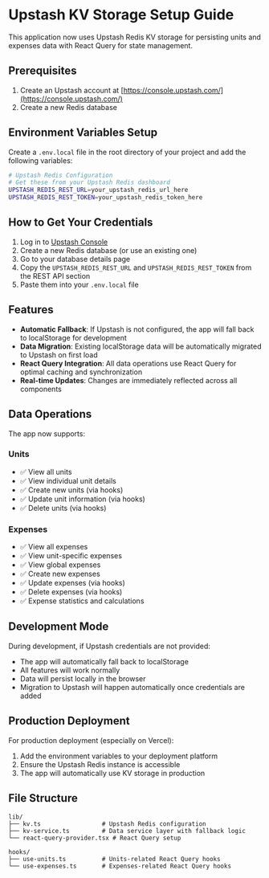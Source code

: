 # Upstash KV Storage Setup Guide

This application now uses Upstash Redis KV storage for persisting units and expenses data with React Query for state management.

## Prerequisites

1. Create an Upstash account at [https://console.upstash.com/](https://console.upstash.com/)
2. Create a new Redis database

## Environment Variables Setup

Create a `.env.local` file in the root directory of your project and add the following variables:

```bash
# Upstash Redis Configuration
# Get these from your Upstash Redis dashboard
UPSTASH_REDIS_REST_URL=your_upstash_redis_url_here
UPSTASH_REDIS_REST_TOKEN=your_upstash_redis_token_here
```

## How to Get Your Credentials

1. Log in to [Upstash Console](https://console.upstash.com/)
2. Create a new Redis database (or use an existing one)
3. Go to your database details page
4. Copy the `UPSTASH_REDIS_REST_URL` and `UPSTASH_REDIS_REST_TOKEN` from the REST API section
5. Paste them into your `.env.local` file

## Features

- **Automatic Fallback**: If Upstash is not configured, the app will fall back to localStorage for development
- **Data Migration**: Existing localStorage data will be automatically migrated to Upstash on first load
- **React Query Integration**: All data operations use React Query for optimal caching and synchronization
- **Real-time Updates**: Changes are immediately reflected across all components

## Data Operations

The app now supports:

### Units

- ✅ View all units
- ✅ View individual unit details
- ✅ Create new units (via hooks)
- ✅ Update unit information (via hooks)
- ✅ Delete units (via hooks)

### Expenses

- ✅ View all expenses
- ✅ View unit-specific expenses
- ✅ View global expenses
- ✅ Create new expenses
- ✅ Update expenses (via hooks)
- ✅ Delete expenses (via hooks)
- ✅ Expense statistics and calculations

## Development Mode

During development, if Upstash credentials are not provided:

- The app will automatically fall back to localStorage
- All features will work normally
- Data will persist locally in the browser
- Migration to Upstash will happen automatically once credentials are added

## Production Deployment

For production deployment (especially on Vercel):

1. Add the environment variables to your deployment platform
2. Ensure the Upstash Redis instance is accessible
3. The app will automatically use KV storage in production

## File Structure

```
lib/
├── kv.ts                 # Upstash Redis configuration
├── kv-service.ts         # Data service layer with fallback logic
└── react-query-provider.tsx # React Query setup

hooks/
├── use-units.ts          # Units-related React Query hooks
└── use-expenses.ts       # Expenses-related React Query hooks
```

